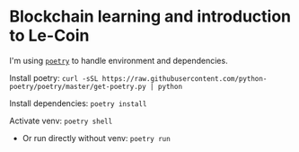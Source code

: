 # Blockchain learning and introduction to Le-Coin

I'm using [`poetry`](https://python-poetry.org/docs/) to handle environment and dependencies.

Install poetry: `curl -sSL https://raw.githubusercontent.com/python-poetry/poetry/master/get-poetry.py | python`

Install dependencies: `poetry install`

Activate venv: `poetry shell`

- Or run directly without venv: `poetry run`
